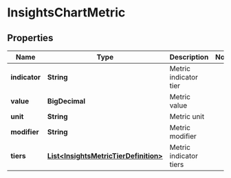 

# InsightsChartMetric


## Properties

| Name | Type | Description | Notes |
|------------ | ------------- | ------------- | -------------|
|**indicator** | **String** | Metric indicator tier |  |
|**value** | **BigDecimal** | Metric value |  |
|**unit** | **String** | Metric unit |  |
|**modifier** | **String** | Metric modifier |  |
|**tiers** | [**List&lt;InsightsMetricTierDefinition&gt;**](InsightsMetricTierDefinition.md) | Metric indicator tiers |  |



